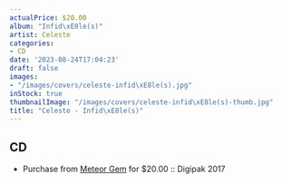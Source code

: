 ```yaml
---
actualPrice: $20.00
album: "Infid\xE8le(s)"
artist: Celeste
categories:
- CD
date: '2023-08-24T17:04:23'
draft: false
images:
- "/images/covers/celeste-infid\xE8le(s).jpg"
inStock: true
thumbnailImage: "/images/covers/celeste-infid\xE8le(s)-thumb.jpg"
title: "Celeste - Infid\xE8le(s)"
---
```


## CD
* Purchase from [Meteor Gem](https://meteor-gem.com/products/celeste-infideles-cd) for $20.00 :: Digipak 2017

